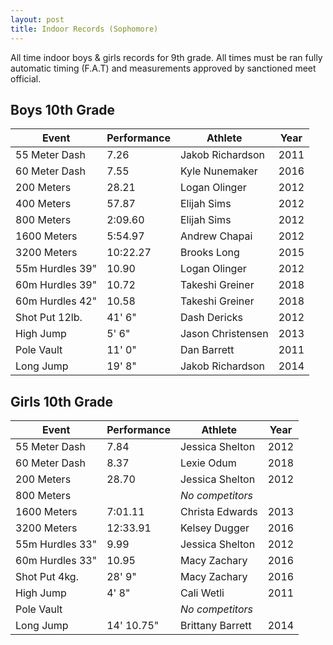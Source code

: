 ```yaml
---
layout: post
title: Indoor Records (Sophomore)
---
```

All time indoor boys & girls records for 9th grade. All times must be ran fully automatic timing (F.A.T) and measurements approved by sanctioned meet official.

## Boys 10th Grade

| Event           | Performance | Athlete           | Year |
| --------------- | ----------- | ----------------- | ---- |
| 55 Meter Dash   | 7.26        | Jakob Richardson     | 2011 |
| 60 Meter Dash   | 7.55        | Kyle Nunemaker      | 2016 |
| 200 Meters      | 28.21       | Logan Olinger     | 2012 |
| 400 Meters      | 57.87     | Elijah Sims      | 2012 |
| 800 Meters      | 2:09.60     | Elijah Sims      | 2012 |
| 1600 Meters     | 5:54.97     | Andrew Chapai      | 2012 |
| 3200 Meters     | 10:22.27    | Brooks Long       | 2015 |
| 55m Hurdles 39" | 10.90       | Logan Olinger   | 2012 |
| 60m Hurdles 39" | 10.72       | Takeshi Greiner   | 2018 |
| 60m Hurdles 42" | 10.58       | Takeshi Greiner  | 2018 |
| Shot Put 12lb.  | 41' 6"      | Dash Dericks     | 2012 |
| High Jump       | 5' 6"       | Jason Christensen | 2013 |
| Pole Vault      | 11' 0"       | Dan Barrett       | 2011 |
| Long Jump       | 19' 8"      | Jakob Richardson       | 2014 |

## Girls 10th Grade

| Event           | Performance | Athlete          | Year |
| --------------- | ----------- | ---------------- | ---- |
| 55 Meter Dash   | 7.84        | Jessica Shelton  | 2012 |
| 60 Meter Dash   | 8.37        | Lexie Odum     | 2018 |
| 200 Meters      | 28.70       | Jessica Shelton | 2012 |
| 800 Meters      |             | _No competitors_ |      |
| 1600 Meters     | 7:01.11       | Christa Edwards |   2013   |
| 3200 Meters     | 12:33.91    | Kelsey Dugger    | 2016 |
| 55m Hurdles 33" | 9.99        | Jessica Shelton  | 2012 |
| 60m Hurdles 33" | 10.95       | Macy Zachary     | 2016 |
| Shot Put 4kg.   | 28' 9"     | Macy Zachary       | 2016 |
| High Jump       | 4' 8"       | Cali Wetli       | 2011 |
| Pole Vault      |        | _No competitors_     |  |
| Long Jump       | 14' 10.75"      | Brittany Barrett     | 2014 |

